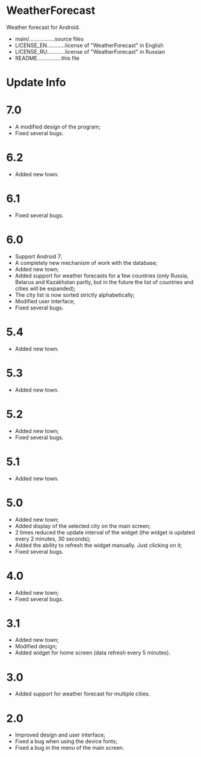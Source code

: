 # WeatherForecast
Weather forecast for Android.

- main/.................source files
- LICENSE_EN............license of "WeatherForecast" in English
- LICENSE_RU............license of "WeatherForecast" in Russian
- README................this file

# Update Info

7.0
=================
- A modified design of the program;
- Fixed several bugs.

6.2
=================
- Added new town.

6.1
=================

- Fixed several bugs.

6.0
=================

- Support Android 7;
- A completely new mechanism of work with the database;
- Added new town;
- Added support for weather forecasts for a few countries (only Russia, Belarus and Kazakhstan partly, but in the future the list of countries and cities will be expanded);
- The city list is now sorted strictly alphabetically;
- Modified user interface;
- Fixed several bugs.

5.4
=================
- Added new town.

5.3
=================
- Added new town.

5.2
=================
- Added new town;
- Fixed several bugs.

5.1
=================
- Added new town.

5.0
=================
- Added new town;
- Added display of the selected city on the main screen;
- 2 times reduced the update interval of the widget (the widget is updated every 2 minutes, 30 seconds);
- Added the ability to refresh the widget manually. Just clicking on it;
- Fixed several bugs.

4.0
=================
- Added new town;
- Fixed several bugs.

3.1
=================
- Added new town;
- Modified design;
- Added widget for home screen (data refresh every 5 minutes).

3.0
=================
- Added support for weather forecast for multiple cities.

2.0
=================
- Improved design and user interface;
- Fixed a bug when using the device fonts;
- Fixed a bug in the menu of the main screen.